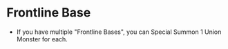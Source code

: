 # Frontline Base

*   If you have multiple "Frontline Bases", you can Special Summon 1 Union Monster for each.
